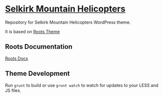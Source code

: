 # [Selkirk Mountain Helicopters](http://www.smheli.com/)

Repository for Selkirk Mountain Helicopters WordPress theme.

It is based on [Roots Theme](http://roots.io/)

## Roots Documentation

[Roots Docs](http://roots.io/docs/)

## Theme Development

Run ```grunt``` to build or use ```grunt watch``` to watch for updates to your LESS and JS files.